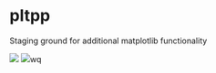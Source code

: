 # pltpp
Staging ground for additional matplotlib functionality

[![](https://api.gh-polls.com/poll/01FY4JQC86WVE6G2E1EYBPY80J/Sizer)](https://api.gh-polls.com/poll/01FY4JQC86WVE6G2E1EYBPY80J/Sizer/vote)
[![](https://api.gh-polls.com/poll/01FY4JQC86WVE6G2E1EYBPY80J/Publisher)](https://api.gh-polls.com/poll/01FY4JQC86WVE6G2E1EYBPY80J/Publisher/vote)wq
